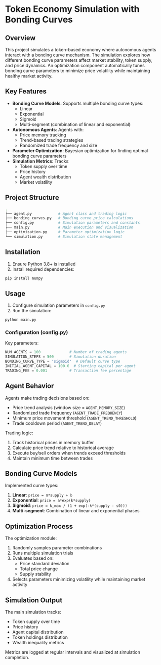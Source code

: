 # Token Economy Simulation with Bonding Curves

## Overview
This project simulates a token-based economy where autonomous agents interact with a bonding curve mechanism. The simulation explores how different bonding curve parameters affect market stability, token supply, and price dynamics. An optimization component automatically tunes bonding curve parameters to minimize price volatility while maintaining healthy market activity.

## Key Features
- **Bonding Curve Models**: Supports multiple bonding curve types:
  - Linear
  - Exponential
  - Sigmoid
  - Multi-segment (combination of linear and exponential)
- **Autonomous Agents**: Agents with:
  - Price memory tracking
  - Trend-based trading strategies
  - Randomized trade frequency and size
- **Parameter Optimization**: Bayesian optimization for finding optimal bonding curve parameters
- **Simulation Metrics**: Tracks:
  - Token supply over time
  - Price history
  - Agent wealth distribution
  - Market volatility

## Project Structure
```bash
.
├── agent.py            # Agent class and trading logic
├── bonding_curves.py   # Bonding curve price calculations
├── config.py           # Simulation parameters and constants
├── main.py             # Main execution and visualization
├── optimization.py     # Parameter optimization logic
└── simulation.py       # Simulation state management
```

## Installation
1. Ensure Python 3.8+ is installed
2. Install required dependencies:
```bash
pip install numpy
```

## Usage
1. Configure simulation parameters in `config.py`
2. Run the simulation:
```bash
python main.py
```

### Configuration (config.py)
Key parameters:
```python
NUM_AGENTS = 100             # Number of trading agents
SIMULATION_STEPS = 500       # Simulation duration
BONDING_CURVE_TYPE = 'sigmoid'  # Default curve type
INITIAL_AGENT_CAPITAL = 100.0  # Starting capital per agent
TRADING_FEE = 0.001          # Transaction fee percentage
```

## Agent Behavior
Agents make trading decisions based on:
- Price trend analysis (window size = `AGENT_MEMORY_SIZE`)
- Randomized trade frequency (`AGENT_TRADE_FREQUENCY`)
- Minimum price movement threshold (`AGENT_TREND_THRESHOLD`)
- Trade cooldown period (`AGENT_TREND_DELAY`)

Trading logic:
1. Track historical prices in memory buffer
2. Calculate price trend relative to historical average
3. Execute buy/sell orders when trends exceed thresholds
4. Maintain minimum time between trades

## Bonding Curve Models
Implemented curve types:
1. **Linear**: `price = m*supply + b`
2. **Exponential**: `price = a*exp(k*supply)`
3. **Sigmoid**: `price = k_max / (1 + exp(-k*(supply - s0)))`
4. **Multi-segment**: Combination of linear and exponential phases

## Optimization Process
The optimization module:
1. Randomly samples parameter combinations
2. Runs multiple simulation trials
3. Evaluates based on:
   - Price standard deviation
   - Total price change
   - Supply stability
4. Selects parameters minimizing volatility while maintaining market activity

## Simulation Output
The main simulation tracks:
- Token supply over time
- Price history
- Agent capital distribution
- Token holdings distribution
- Wealth inequality metrics

Metrics are logged at regular intervals and visualized at simulation completion.